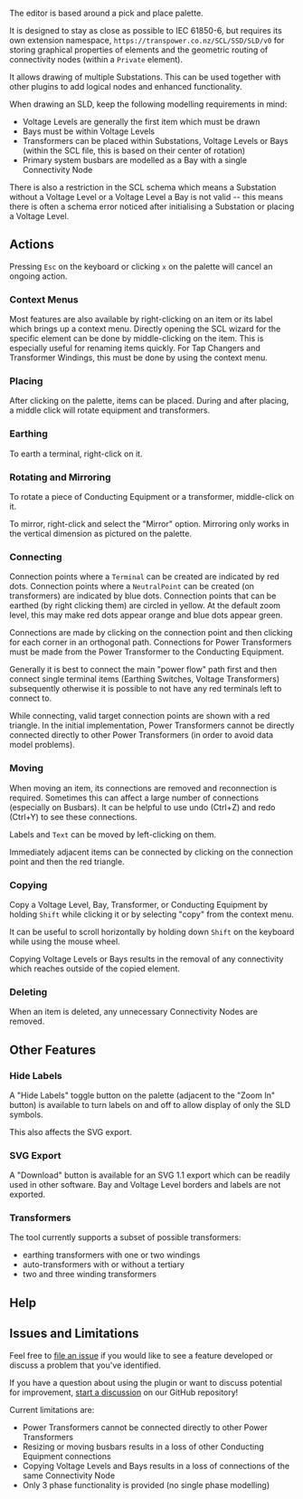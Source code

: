 The editor is based around a pick and place palette.

It is designed to stay as close as possible to IEC 61850-6, but requires its own extension namespace, `https://transpower.co.nz/SCL/SSD/SLD/v0` for storing graphical properties of elements and the geometric routing of connectivity nodes (within a `Private` element).

It allows drawing of multiple Substations. This can be used together with other plugins to add logical nodes and enhanced functionality.

When drawing an SLD, keep the following modelling requirements in mind:

- Voltage Levels are generally the first item which must be drawn
- Bays must be within Voltage Levels
- Transformers can be placed within Substations, Voltage Levels or Bays (within the SCL file, this is based on their center of rotation)
- Primary system busbars are modelled as a Bay with a single Connectivity Node

There is also a restriction in the SCL schema which means a Substation without a Voltage Level or a Voltage Level a Bay is not valid -- this means there is often a schema error noticed after initialising a Substation or placing a Voltage Level.

## Actions

Pressing `Esc` on the keyboard or clicking `x` on the palette will cancel an ongoing action.

### Context Menus

Most features are also available by right-clicking on an item or its label which brings up a context menu.
Directly opening the SCL wizard for the specific element can be done by middle-clicking on the item.
This is especially useful for renaming items quickly.
For Tap Changers and Transformer Windings, this must be done by using the context menu.

### Placing

After clicking on the palette, items can be placed.
During and after placing, a middle click will rotate equipment and transformers.

### Earthing

To earth a terminal, right-click on it.

### Rotating and Mirroring

To rotate a piece of Conducting Equipment or a transformer, middle-click on it.

To mirror, right-click and select the "Mirror" option.
Mirroring only works in the vertical dimension as pictured on the palette.

### Connecting

Connection points where a `Terminal` can be created are indicated by red dots.
Connection points where a `NeutralPoint` can be created (on transformers) are indicated by blue dots.
Connection points that can be earthed (by right clicking them) are circled in yellow. At the default zoom level, this may make red dots appear orange and blue dots appear green.

Connections are made by clicking on the connection point and then clicking for each corner in an orthogonal path.
Connections for Power Transformers must be made from the Power Transformer to the Conducting Equipment.

Generally it is best to connect the main "power flow" path first and then connect single terminal items (Earthing Switches, Voltage Transformers) subsequently otherwise it is possible to not have any red terminals left to connect to.

While connecting, valid target connection points are shown with a red triangle.
In the initial implementation, Power Transformers cannot be directly connected directly to other Power Transformers (in order to avoid data model problems).

### Moving

When moving an item, its connections are removed and reconnection is required. Sometimes this can affect a large number of connections (especially on Busbars).
It can be helpful to use undo (Ctrl+Z) and redo (Ctrl+Y) to see these connections.

Labels and `Text` can be moved by left-clicking on them.

Immediately adjacent items can be connected by clicking on the connection point and then the red triangle.

### Copying

Copy a Voltage Level, Bay, Transformer, or Conducting Equipment by holding `Shift` while clicking it or by selecting "copy" from the context menu.

It can be useful to scroll horizontally by holding down `Shift` on the keyboard while using the mouse wheel.

Copying Voltage Levels or Bays results in the removal of any connectivity which reaches outside of the copied element.

### Deleting

When an item is deleted, any unnecessary Connectivity Nodes are removed.

## Other Features

### Hide Labels

A "Hide Labels" toggle button on the palette (adjacent to the "Zoom In" button) is available to turn labels on and off to allow display of only the SLD symbols.

This also affects the SVG export.

### SVG Export

A "Download" button is available for an SVG 1.1 export which can be readily used in other software. Bay and Voltage Level borders and labels are not exported.

### Transformers

The tool currently supports a subset of possible transformers:

- earthing transformers with one or two windings
- auto-transformers with or without a tertiary
- two and three winding transformers

## Help

## Issues and Limitations

Feel free to [file an issue](https://github.com/OMICRONEnergy/oscd-designer/issues) if you would like to see a feature developed or discuss a problem that you've identified.

If you have a question about using the plugin or want to discuss potential for improvement, [start a discussion](https://github.com/OMICRONEnergy/oscd-designer/discussions) on our GitHub repository!

Current limitations are:

- Power Transformers cannot be connected directly to other Power Transformers
- Resizing or moving busbars results in a loss of other Conducting Equipment connections
- Copying Voltage Levels and Bays results in a loss of connections of the same Connectivity Node
- Only 3 phase functionality is provided (no single phase modelling)
